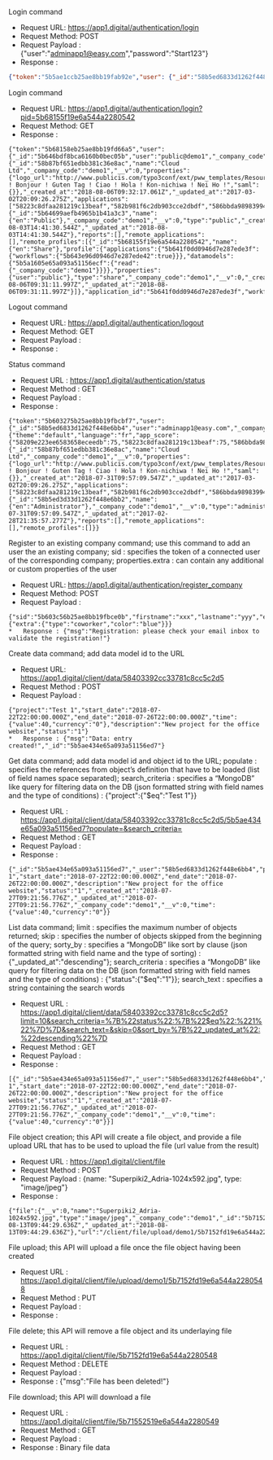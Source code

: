 Login command

*	Request URL: https://app1.digital/authentication/login
*	Request Method: POST
*	Request Payload : {"user":"adminapp1@easy.com","password":"Start123"}
*	Response :
```json
{"token":"5b5ae1ccb25ae8bb19fab92e","user": {"_id":"58b5ed6833d1262f448e6bb4","user":"adminapp1@easy.com","_company_code":"demo1","email":"adminapp1@easy.com","firstname":"Admin","lastname":"Demo","properties":{"theme":"default","language":"fr","app_score":{"58209e223ee6583658eceedb":75,"58223c8dfaa281219c13beaf":75,"586bbda98983994e00fc9757":75,"584185e59b20a92dd877ee9f":75}},"company":{"_id":"58b87bf651edbb381c36e8ac","name":"Cloud Ltd","_company_code":"demo1","__v":0,"properties":{"logo_url":"http://www.publicis.com/typo3conf/ext/pww_templates/Resources/Public/images/Publicis_Worldwide_logo.png","description":"Hello ! Bonjour ! Guten Tag ! Ciao ! Hola ! Kon-nichiwa ! Nei Ho !","saml":{}},"_created_at":"2018-07-27T09:11:40.345Z","_updated_at":"2017-03-02T20:09:26.275Z","applications":["58223c8dfaa281219c13beaf","582b981f6c2db903cce2dbdf","586bbda98983994e00fc9757","58d4f5e4009d6c317864bf36","58d522863c82531a1c9f22f9","58d7cc4fffd112317c577509","584185e59b20a92dd877ee9f","58209e223ee6583658eceedb"]},"profile":{"_id":"58b5ed3d33d1262f448e6bb2","name":{"en":"Administrator"},"_company_code":"demo1","__v":0,"type":"administrator","_created_at":"2018-07-27T09:11:40.345Z","_updated_at":"2017-02-28T21:35:57.277Z"},"reports":[],"remote_applications":[],"remote_profiles":[]}}
```

Login command
*	Request URL: https://app1.digital/authentication/login?pid=5b68155f19e6a544a2280542
*	Request Method: GET
*	Response :
```
{"token":"5b68158eb25ae8bb19fd66a5","user":{"_id":"5b646bdf8bca6160b0bec05b","user":"public@demo1","_company_code":"demo1","email":"adminapp1@easy.com","firstname":"Public","lastname":"User","company":{"_id":"58b87bf651edbb381c36e8ac","name":"Cloud Ltd","_company_code":"demo1","__v":0,"properties":{"logo_url":"http://www.publicis.com/typo3conf/ext/pww_templates/Resources/Public/images/Publicis_Worldwide_logo.png","description":"Hello ! Bonjour ! Guten Tag ! Ciao ! Hola ! Kon-nichiwa ! Nei Ho !","saml":{}},"_created_at":"2018-08-06T09:32:17.061Z","_updated_at":"2017-03-02T20:09:26.275Z","applications":["58223c8dfaa281219c13beaf","582b981f6c2db903cce2dbdf","586bbda98983994e00fc9757","58d4f5e4009d6c317864bf36","58d522863c82531a1c9f22f9","58d7cc4fffd112317c577509","584185e59b20a92dd877ee9f","58209e223ee6583658eceedb","5b641f0dd0946d7e287ede3f"]},"profile":{"_id":"5b64699aefb4965b1b41a3c3","name":{"en":"Public"},"_company_code":"demo1","__v":0,"type":"public","_created_at":"2018-08-03T14:41:30.544Z","_updated_at":"2018-08-03T14:41:30.544Z"},"reports":[],"remote_applications":[],"remote_profiles":[{"_id":"5b68155f19e6a544a2280542","name":{"en":"Share"},"profile":{"applications":{"5b641f0dd0946d7e287ede3f":{"workflows":{"5b643e96d0946d7e287ede42":true}}},"datamodels":{"5b5a1605e65a093a51156ecf":{"read":{"_company_code":"demo1"}}}},"properties":{"user":"public"},"type":"share","_company_code":"demo1","__v":0,"_created_at":"2018-08-06T09:31:11.997Z","_updated_at":"2018-08-06T09:31:11.997Z"}]},"application_id":"5b641f0dd0946d7e287ede3f","workflow_id":"5b643e96d0946d7e287ede42","startup_form":"5b643ed5d0946d7e287ede43"}
```

Logout command
*	Request URL: https://app1.digital/authentication/logout
*	Request Method: GET
*	Request Payload : 
*	Response : 

Status command
*	Request URL : https://app1.digital/authentication/status
*	Request Method : GET
*	Request Payload : 
*	Response :
```
{"token":"5b603275b25ae8bb19fbcbf7","user":{"_id":"58b5ed6833d1262f448e6bb4","user":"adminapp1@easy.com","_company_code":"demo1","email":"adminapp1@easy.com","firstname":"Admin","lastname":"Demo","properties":{"theme":"default","language":"fr","app_score":{"58209e223ee6583658eceedb":75,"58223c8dfaa281219c13beaf":75,"586bbda98983994e00fc9757":75,"584185e59b20a92dd877ee9f":75},"correctedLanguage":"en","uiLanguage":"auto"},"company":{"_id":"58b87bf651edbb381c36e8ac","name":"Cloud Ltd","_company_code":"demo1","__v":0,"properties":{"logo_url":"http://www.publicis.com/typo3conf/ext/pww_templates/Resources/Public/images/Publicis_Worldwide_logo.png","description":"Hello ! Bonjour ! Guten Tag ! Ciao ! Hola ! Kon-nichiwa ! Nei Ho !","saml":{}},"_created_at":"2018-07-31T09:57:09.547Z","_updated_at":"2017-03-02T20:09:26.275Z","applications":["58223c8dfaa281219c13beaf","582b981f6c2db903cce2dbdf","586bbda98983994e00fc9757","58d4f5e4009d6c317864bf36","58d522863c82531a1c9f22f9","58d7cc4fffd112317c577509","584185e59b20a92dd877ee9f","58209e223ee6583658eceedb"]},"profile":{"_id":"58b5ed3d33d1262f448e6bb2","name":{"en":"Administrator"},"_company_code":"demo1","__v":0,"type":"administrator","_created_at":"2018-07-31T09:57:09.547Z","_updated_at":"2017-02-28T21:35:57.277Z"},"reports":[],"remote_applications":[],"remote_profiles":[]}}
```

Register to an existing company command; use this command to add an user the an existing company; sid : specifies the token of a connected user of the corresponding company; properties.extra : can contain any additional or custom properties of the user
*	Request URL: https://app1.digital/authentication/register_company
*	Request Method: POST
*	Request Payload :
```
{"sid":"5b603c56b25ae8bb19fbce0b","firstname":"xxx","lastname":"yyy","email":"ttt7@@gmail.com","properties":{"extra":{"type":"coworker","color":"blue"}}}
*	Response : {"msg":"Registration: please check your email inbox to validate the registration!"}
```

Create data command; add data model id to the URL
*	Request URL: https://app1.digital/client/data/58403392cc33781c8cc5c2d5
*	Request Method : POST
*	Request Payload :
```
{"project":"Test 1","start_date":"2018-07-22T22:00:00.000Z","end_date":"2018-07-26T22:00:00.000Z","time":{"value":40,"currency":"0"},"description":"New project for the office website","status":"1"}
*	Response : {"msg":"Data: entry created!","_id":"5b5ae434e65a093a51156ed7"}
```

Get data command; add data model id and object id to the URL; populate : specifies the references from object’s definition that have to be loaded (list of field names space separated); search_criteria : specifies a “MongoDB” like query for filtering data on the DB (json formatted string with field names and the type of conditions) : {"project":{"$eq":"Test 1"}}
*	Request URL : https://app1.digital/client/data/58403392cc33781c8cc5c2d5/5b5ae434e65a093a51156ed7?populate=&search_criteria=
*	Request Method : GET
*	Request Payload : 
*	Response :
```
{"_id":"5b5ae434e65a093a51156ed7","_user":"58b5ed6833d1262f448e6bb4","project":"Test 1","start_date":"2018-07-22T22:00:00.000Z","end_date":"2018-07-26T22:00:00.000Z","description":"New project for the office website","status":"1","_created_at":"2018-07-27T09:21:56.776Z","_updated_at":"2018-07-27T09:21:56.776Z","_company_code":"demo1","__v":0,"time":{"value":40,"currency":"0"}}
```

List data command; limit : specifies the maximum number of objects returned; skip : specifies the number of objects skipped from the beginning of the query; sorty_by : specifies a “MongoDB” like sort by clause (json formatted string with field name and the type of sorting) : {"_updated_at":"descending"}; search_criteria : specifies a “MongoDB” like query for filtering data on the DB (json formatted string with field names and the type of conditions) : {"status":{"$eq":"1"}}; search_text : specifies a string containing the search words
*	Request URL : https://app1.digital/client/data/58403392cc33781c8cc5c2d5?limit=10&search_criteria=%7B%22status%22:%7B%22$eq%22:%221%22%7D%7D&search_text=&skip=0&sort_by=%7B%22_updated_at%22:%22descending%22%7D
*	Request Method : GET
*	Request Payload : 
*	Response :
```
[{"_id":"5b5ae434e65a093a51156ed7","_user":"58b5ed6833d1262f448e6bb4","project":"Test 1","start_date":"2018-07-22T22:00:00.000Z","end_date":"2018-07-26T22:00:00.000Z","description":"New project for the office website","status":"1","_created_at":"2018-07-27T09:21:56.776Z","_updated_at":"2018-07-27T09:21:56.776Z","_company_code":"demo1","__v":0,"time":{"value":40,"currency":"0"}}]
```

File object creation; this API will create a file object, and provide a file upload URL that has to be used to upload the file (url value from the result)
*	Request URL : https://app1.digital/client/file
*	Request Method : POST
*	Request Payload : {name: "Superpiki2_Adria-1024x592.jpg", type: "image/jpeg"}
*	Response :
```
{"file":{"__v":0,"name":"Superpiki2_Adria-1024x592.jpg","type":"image/jpeg","_company_code":"demo1","_id":"5b7152fd19e6a544a2280548","_created_at":"2018-08-13T09:44:29.636Z","_updated_at":"2018-08-13T09:44:29.636Z"},"url":"/client/file/upload/demo1/5b7152fd19e6a544a2280548"}
```

File upload; this API will upload a file once the file object having been created
*	Request URL : https://app1.digital/client/file/upload/demo1/5b7152fd19e6a544a2280548
*	Request Method : PUT
*	Request Payload : 
*	Response : 

File delete; this API will remove a file object and its underlaying file 
*	Request URL : https://app1.digital/client/file/5b7152fd19e6a544a2280548
*	Request Method : DELETE
*	Request Payload : 
*	Response : {"msg":"File has been deleted!"}

File download; this API will download a file
*	Request URL : https://app1.digital/client/file/5b71552519e6a544a2280549
*	Request Method : GET
*	Request Payload : 
*	Response : Binary file data
